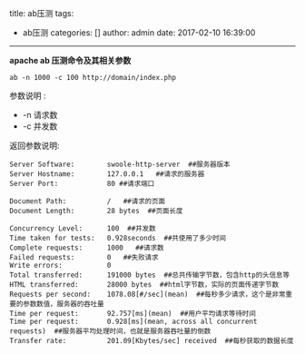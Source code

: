 title: ab压测
tags:
  - ab压测
categories: []
author: admin
date: 2017-02-10 16:39:00
---
**apache ab 压测命令及其相关参数**
```
ab -n 1000 -c 100 http://domain/index.php
```
参数说明 : 
 - -n 请求数
 - -c 并发数

返回参数说明:
```
Server Software:        swoole-http-server  ##服务器版本
Server Hostname:        127.0.0.1   ##请求的服务器
Server Port:            80 ##请求端口

Document Path:          /	##请求的页面
Document Length:        28 bytes  ##页面长度

Concurrency Level:      100  ##并发数
Time taken for tests:   0.928seconds  ##共使用了多少时间
Complete requests:      1000   ##请求数
Failed requests:        0   ##失败请求
Write errors:           0  
Total transferred:      191000 bytes  ##总共传输字节数，包含http的头信息等
HTML transferred:       28000 bytes  ##html字节数，实际的页面传递字节数
Requests per second:    1078.08[#/sec](mean)  ##每秒多少请求，这个是非常重要的参数数值，服务器的吞吐量
Time per request:       92.757[ms](mean)  ##用户平均请求等待时间
Time per request:       0.928[ms](mean, across all concurrent requests)  ##服务器平均处理时间，也就是服务器吞吐量的倒数
Transfer rate:          201.09[Kbytes/sec] received  ##每秒获取的数据长度
```
  




